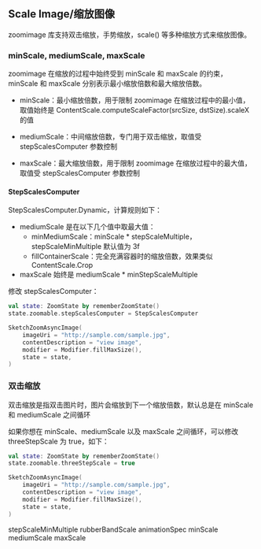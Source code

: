 ## Scale Image/缩放图像

zoomimage 库支持双击缩放，手势缩放，scale() 等多种缩放方式来缩放图像。

### minScale, mediumScale, maxScale

zoomimage 在缩放的过程中始终受到 minScale 和 maxScale 的约束，minScale 和 maxScale 分别表示最小缩放倍数和最大缩放倍数。

* minScale：最小缩放倍数，用于限制 zoomimage 在缩放过程中的最小值，取值始终是 ContentScale.computeScaleFactor(srcSize, dstSize).scaleX 的值
* mediumScale：中间缩放倍数，专门用于双击缩放，取值受 stepScalesComputer 参数控制

* maxScale：最大缩放倍数，用于限制 zoomimage 在缩放过程中的最大值，取值受 stepScalesComputer 参数控制


#### StepScalesComputer

[//]: # (todo contine)

StepScalesComputer.Dynamic，计算规则如下：

* mediumScale 是在以下几个值中取最大值：
  * minMediumScale：minScale * stepScaleMultiple，stepScaleMinMultiple 默认值为 3f
  * fillContainerScale：完全充满容器时的缩放倍数，效果类似 ContentScale.Crop
* maxScale 始终是 mediumScale * minStepScaleMultiple

修改 stepScalesComputer：

```kotlin
val state: ZoomState by rememberZoomState()
state.zoomable.stepScalesComputer = StepScalesComputer

SketchZoomAsyncImage(
    imageUri = "http://sample.com/sample.jpg",
    contentDescription = "view image",
    modifier = Modifier.fillMaxSize(),
    state = state,
)
```

### 双击缩放

双击缩放是指双击图片时，图片会缩放到下一个缩放倍数，默认总是在 minScale 和 mediumScale 之间循环

如果你想在 minScale、mediumScale 以及 maxScale 之间循环，可以修改 threeStepScale 为 true，如下：

```kotlin
val state: ZoomState by rememberZoomState()
state.zoomable.threeStepScale = true

SketchZoomAsyncImage(
    imageUri = "http://sample.com/sample.jpg",
    contentDescription = "view image",
    modifier = Modifier.fillMaxSize(),
    state = state,
)
```

stepScaleMinMultiple
rubberBandScale
animationSpec
minScale
mediumScale
maxScale